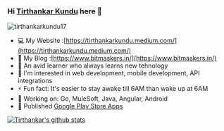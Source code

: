 ### Hi [Tirthankar Kundu](https://tirthankar.bitmaskers.in) here 👋

<p align="left"> <img src="https://komarev.com/ghpvc/?username=tirthankarkundu17&label=Profile%20views&color=0e75b6&style=flat" alt="tirthankarkundu17" /> </p>

- :computer: My Website :[https://tirthankarkundu.medium.com/](https://tirthankarkundu.medium.com/)
- 📑 My Blog :[https://www.bitmaskers.in/](https://www.bitmaskers.in/)
- :book: An avid learner who always learns new tehnology
- :space_invader:  I'm interested in web development, mobile development, API integrations
- ⚡ Fun fact: It's easier to stay awake till 6AM than wake up at 6AM
- 🔭 Working on: Go, MuleSoft, Java, Angular, Android
- 📱 Published [Google Play Store Apps](https://play.google.com/store/apps/developer?id=The+Bitmaskers)


[![Tirthankar's github stats](https://github-readme-stats.vercel.app/api?username=tirthankarkundu17)](https://github.com/tirthankarkundu17/github-readme-stats)
